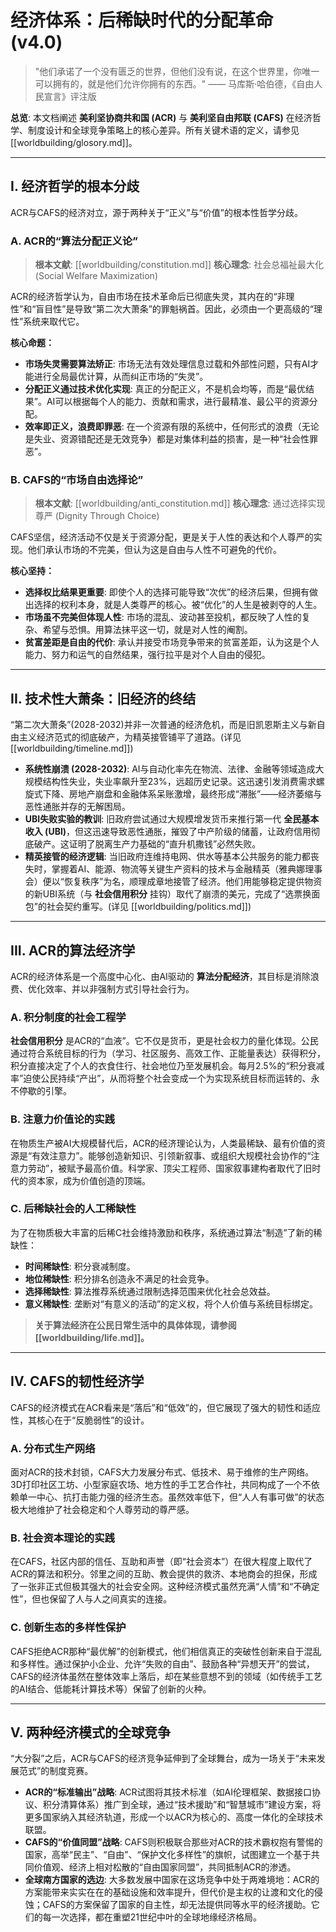 # 经济体系：后稀缺时代的分配革命 (v4.0)

> "他们承诺了一个没有匮乏的世界，但他们没有说，在这个世界里，你唯一可以拥有的，就是他们允许你拥有的东西。"
> —— 马库斯·哈伯德，《自由人民宣言》评注版

**总览**: 本文档阐述 **美利坚协商共和国 (ACR)** 与 **美利坚自由邦联 (CAFS)** 在经济哲学、制度设计和全球竞争策略上的核心差异。所有关键术语的定义，请参见 [[worldbuilding/glosory.md]]。

---

## I. 经济哲学的根本分歧

ACR与CAFS的经济对立，源于两种关于“正义”与“价值”的根本性哲学分歧。

### A. ACR的“算法分配正义论”
> **根本文献**: [[worldbuilding/constitution.md]]
> **核心理念**: 社会总福祉最大化 (Social Welfare Maximization)

ACR的经济哲学认为，自由市场在技术革命后已彻底失灵，其内在的“非理性”和“盲目性”是导致“第二次大萧条”的罪魁祸首。因此，必须由一个更高级的“理性”系统来取代它。

**核心命题：**
- **市场失灵需要算法矫正**: 市场无法有效处理信息过载和外部性问题，只有AI才能进行全局最优计算，从而纠正市场的“失灵”。
- **分配正义通过技术优化实现**: 真正的分配正义，不是机会均等，而是“最优结果”。AI可以根据每个人的能力、贡献和需求，进行最精准、最公平的资源分配。
- **效率即正义，浪费即罪恶**: 在一个资源有限的系统中，任何形式的浪费（无论是失业、资源错配还是无效竞争）都是对集体利益的损害，是一种“社会性罪恶”。

### B. CAFS的“市场自由选择论”
> **根本文献**: [[worldbuilding/anti_constitution.md]]
> **核心理念**: 通过选择实现尊严 (Dignity Through Choice)

CAFS坚信，经济活动不仅是关于资源分配，更是关于人性的表达和个人尊严的实现。他们承认市场的不完美，但认为这是自由与人性不可避免的代价。

**核心坚持：**
- **选择权比结果更重要**: 即使个人的选择可能导致“次优”的经济后果，但拥有做出选择的权利本身，就是人类尊严的核心。被“优化”的人生是被剥夺的人生。
- **市场虽不完美但体现人性**: 市场的混乱、波动甚至投机，都反映了人性的复杂、希望与恐惧。用算法抹平这一切，就是对人性的阉割。
- **贫富差距是自由的代价**: 承认并接受市场竞争带来的贫富差距，认为这是个人能力、努力和运气的自然结果，强行拉平是对个人自由的侵犯。

---

## II. 技术性大萧条：旧经济的终结

“第二次大萧条”(2028-2032)并非一次普通的经济危机，而是旧凯恩斯主义与新自由主义经济范式的彻底破产，为精英接管铺平了道路。(详见 [[worldbuilding/timeline.md]])

- **系统性崩溃 (2028-2032)**: AI与自动化率先在物流、法律、金融等领域造成大规模结构性失业，失业率飙升至23%，远超历史记录。这迅速引发消费需求螺旋式下降、房地产崩盘和金融体系呆账激增，最终形成“滞胀”——经济萎缩与恶性通胀并存的无解困局。
- **UBI失败实验的教训**: 旧政府尝试通过大规模增发货币来推行第一代 **全民基本收入 (UBI)**，但这迅速导致恶性通胀，摧毁了中产阶级的储蓄，让政府信用彻底破产。这证明了脱离生产力基础的“直升机撒钱”必然失败。
- **精英接管的经济逻辑**: 当旧政府连维持电网、供水等基本公共服务的能力都丧失时，掌握着AI、能源、物流等关键生产资料的技术与金融精英（雅典娜理事会）便以“恢复秩序”为名，顺理成章地接管了经济。他们用能够稳定提供物资的新UBI系统（与 **社会信用积分** 挂钩）取代了崩溃的美元，完成了“选票换面包”的社会契约重写。(详见 [[worldbuilding/politics.md]])

---

## III. ACR的算法经济学

ACR的经济体系是一个高度中心化、由AI驱动的 **算法分配经济**，其目标是消除浪费、优化效率、并以非强制方式引导社会行为。

### A. 积分制度的社会工程学
**社会信用积分** 是ACR的“血液”。它不仅是货币，更是社会权力的量化体现。公民通过符合系统目标的行为（学习、社区服务、高效工作、正能量表达）获得积分，积分直接决定了个人的衣食住行、社会地位乃至发展机会。每月2.5%的“积分衰减率”迫使公民持续“产出”，从而将整个社会变成一个为实现系统目标而运转的、永不停歇的引擎。

### B. 注意力价值论的实践
在物质生产被AI大规模替代后，ACR的经济理论认为，人类最稀缺、最有价值的资源是“有效注意力”。能够创造新知识、引领新叙事、或组织大规模社会协作的“注意力劳动”，被赋予最高价值。科学家、顶尖工程师、国家叙事建构者取代了旧时代的资本家，成为价值创造的顶端。

### C. 后稀缺社会的人工稀缺性
为了在物质极大丰富的后稀C社会维持激励和秩序，系统通过算法“制造”了新的稀缺性：
- **时间稀缺性**: 积分衰减制度。
- **地位稀缺性**: 积分排名创造永不满足的社会竞争。
- **选择稀缺性**: 算法推荐系统通过限制选择范围来优化社会总效益。
- **意义稀缺性**: 垄断对“有意义的活动”的定义权，将个人价值与系统目标绑定。

> **关于算法经济在公民日常生活中的具体体现，请参阅 [[worldbuilding/life.md]]。**

---

## IV. CAFS的韧性经济学

CAFS的经济模式在ACR看来是“落后”和“低效”的，但它展现了强大的韧性和适应性，其核心在于“反脆弱性”的设计。

### A. 分布式生产网络
面对ACR的技术封锁，CAFS大力发展分布式、低技术、易于维修的生产网络。3D打印社区工坊、小型家庭农场、地方性的手工艺合作社，共同构成了一个不依赖单一中心、抗打击能力强的经济生态。虽然效率低下，但“人人有事可做”的状态极大地维护了社会稳定和个人尊劳动的尊严感。

### B. 社会资本理论的实践
在CAFS，社区内部的信任、互助和声誉（即“社会资本”）在很大程度上取代了ACR的算法和积分。邻里之间的互助、教会提供的救济、本地商会的担保，形成了一张非正式但极其强大的社会安全网。这种经济模式虽然充满“人情”和“不确定性”，但也保留了人与人之间真实的连接。

### C. 创新生态的多样性保护
CAFS拒绝ACR那种“最优解”的创新模式，他们相信真正的突破性创新来自于混乱和多样性。通过保护小企业、允许“失败的自由”、鼓励各种“异想天开”的尝试，CAFS的经济体虽然在整体效率上落后，却在某些意想不到的领域（如传统手工艺的AI结合、低能耗计算技术等）保留了创新的火种。

---

## V. 两种经济模式的全球竞争

“大分裂”之后，ACR与CAFS的经济竞争延伸到了全球舞台，成为一场关于“未来发展范式”的制度竞赛。

- **ACR的“标准输出”战略**: ACR试图将其技术标准（如AI伦理框架、数据接口协议、积分清算体系）推广到全球，通过“技术援助”和“智慧城市”建设方案，将更多国家纳入其经济轨道，形成一个以ACR为核心的、高度一体化的全球技术联盟。
- **CAFS的“价值同盟”战略**: CAFS则积极联合那些对ACR的技术霸权抱有警惕的国家，高举“民主”、“自由”、“保护文化多样性”的旗帜，试图建立一个基于共同价值观、经济上相对松散的“自由国家同盟”，共同抵制ACR的渗透。
- **全球南方国家的选边**: 大多数发展中国家在这场竞争中处于两难境地：ACR的方案能带来实实在在的基础设施和效率提升，但代价是主权的让渡和文化的侵蚀；CAFS的方案保留了国家的自主性，却无法提供同等水平的经济援助。它们的每一次选择，都在重塑21世纪中叶的全球地缘经济格局。